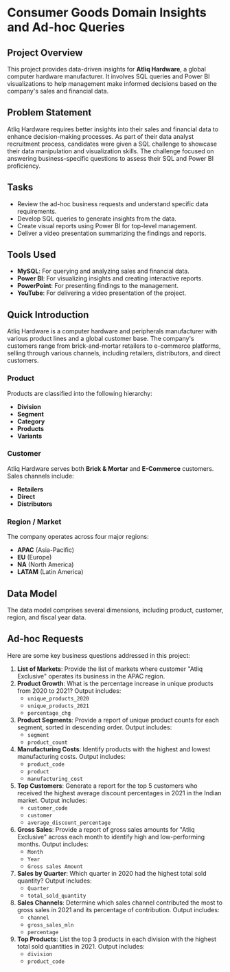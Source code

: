 # Consumer Goods Domain Insights and Ad-hoc Queries

## Project Overview
This project provides data-driven insights for **Atliq Hardware**, a global computer hardware manufacturer. It involves SQL queries and Power BI visualizations to help management make informed decisions based on the company's sales and financial data.

## Problem Statement
Atliq Hardware requires better insights into their sales and financial data to enhance decision-making processes. As part of their data analyst recruitment process, candidates were given a SQL challenge to showcase their data manipulation and visualization skills. The challenge focused on answering business-specific questions to assess their SQL and Power BI proficiency.

## Tasks
- Review the ad-hoc business requests and understand specific data requirements.
- Develop SQL queries to generate insights from the data.
- Create visual reports using Power BI for top-level management.
- Deliver a video presentation summarizing the findings and reports.

## Tools Used
- **MySQL**: For querying and analyzing sales and financial data.
- **Power BI**: For visualizing insights and creating interactive reports.
- **PowerPoint**: For presenting findings to the management.
- **YouTube**: For delivering a video presentation of the project.

## Quick Introduction
Atliq Hardware is a computer hardware and peripherals manufacturer with various product lines and a global customer base. The company's customers range from brick-and-mortar retailers to e-commerce platforms, selling through various channels, including retailers, distributors, and direct customers.

### Product
Products are classified into the following hierarchy:
- **Division**
- **Segment**
- **Category**
- **Products**
- **Variants**

### Customer
Atliq Hardware serves both **Brick & Mortar** and **E-Commerce** customers. Sales channels include:
- **Retailers**
- **Direct**
- **Distributors**

### Region / Market
The company operates across four major regions:
- **APAC** (Asia-Pacific)
- **EU** (Europe)
- **NA** (North America)
- **LATAM** (Latin America)

## Data Model
The data model comprises several dimensions, including product, customer, region, and fiscal year data.

## Ad-hoc Requests
Here are some key business questions addressed in this project:

1. **List of Markets**: Provide the list of markets where customer "Atliq Exclusive" operates its business in the APAC region.
2. **Product Growth**: What is the percentage increase in unique products from 2020 to 2021? Output includes:
   - `unique_products_2020`
   - `unique_products_2021`
   - `percentage_chg`
3. **Product Segments**: Provide a report of unique product counts for each segment, sorted in descending order. Output includes:
   - `segment`
   - `product_count`
4. **Manufacturing Costs**: Identify products with the highest and lowest manufacturing costs. Output includes:
   - `product_code`
   - `product`
   - `manufacturing_cost`
5. **Top Customers**: Generate a report for the top 5 customers who received the highest average discount percentages in 2021 in the Indian market. Output includes:
   - `customer_code`
   - `customer`
   - `average_discount_percentage`
6. **Gross Sales**: Provide a report of gross sales amounts for "Atliq Exclusive" across each month to identify high and low-performing months. Output includes:
   - `Month`
   - `Year`
   - `Gross sales Amount`
7. **Sales by Quarter**: Which quarter in 2020 had the highest total sold quantity? Output includes:
   - `Quarter`
   - `total_sold_quantity`
8. **Sales Channels**: Determine which sales channel contributed the most to gross sales in 2021 and its percentage of contribution. Output includes:
   - `channel`
   - `gross_sales_mln`
   - `percentage`
9. **Top Products**: List the top 3 products in each division with the highest total sold quantities in 2021. Output includes:
   - `division`
   - `product_code`

